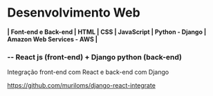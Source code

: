 # Desenvolvimento Web
**| Font-end e Back-end | HTML | CSS | JavaScript | Python - Django | Amazon Web Services - AWS |**

### -- React js (front-end) + Django python (back-end)
Integração front-end com React e back-end com Django

https://github.com/muriloms/django-react-integrate
